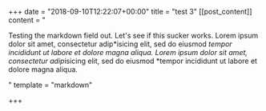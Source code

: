 +++
date = "2018-09-10T12:22:07+00:00"
title = "test 3"
[[post_content]]
content = "<p>Testing the markdown field out. Let's see if this sucker works. Lorem ipsum dolor sit amet, consectetur adip*isicing elit, sed do eiusmod *tempor incididunt ut labore et dolore magna aliqua. Lorem ipsum dolor sit amet, consectetur adip*isicing elit, sed do eiusmod *tempor incididunt ut labore et dolore magna aliqua.</p>"
template = "markdown"

+++
